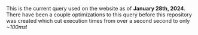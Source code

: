 This is the current query used on the website as of **January 28th, 2024**. There have been a couple optimizations to this query before this repository was created which cut execution times from over a second second to only *~100ms*!